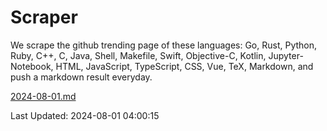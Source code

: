 # Scraper

We scrape the github trending page of these languages: Go, Rust, Python, Ruby, C++, C, Java, Shell, Makefile, Swift, Objective-C, Kotlin, Jupyter-Notebook, HTML, JavaScript, TypeScript, CSS, Vue, TeX, Markdown, and push a markdown result everyday.

[2024-08-01.md](https://github.com/yangwenmai/github-trending-backup/blob/master/2024-08-01.md)

Last Updated: 2024-08-01 04:00:15